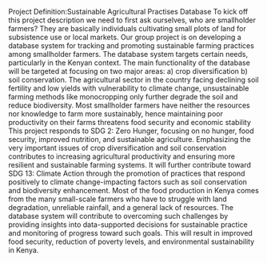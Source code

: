 Project Definition:Sustainable Agricultural Practises Database
To kick off this project description we need to first ask ourselves, who are smallholder farmers? They are basically individuals cultivating small plots of land for subsistence use or local markets.
Our group project is on developing a database system for tracking and promoting sustainable farming practices among smallholder farmers. The database system targets certain needs, particularly in the Kenyan context. The main functionality of the database will be targeted at focusing on two major areas:
a)	crop diversification 
b)	soil conservation.
The agricultural sector in the country facing declining soil fertility and low yields with vulnerability to climate change, unsustainable farming methods like monocropping only further degrade the soil and reduce biodiversity. Most smallholder farmers have neither the resources nor knowledge to farm more sustainably, hence maintaining poor productivity on their farms threatens food security and economic stability
This project responds to SDG 2: Zero Hunger, focusing on no hunger, food security, improved nutrition, and sustainable agriculture. Emphasizing the very important issues of crop diversification and soil conservation contributes to increasing agricultural productivity and ensuring more resilient and sustainable farming systems. It will further contribute toward SDG 13: Climate Action through the promotion of practices that respond positively to climate change-impacting factors such as soil conservation and biodiversity enhancement.
Most of the food production in Kenya comes from the many small-scale farmers who have to struggle with land degradation, unreliable rainfall, and a general lack of resources. The database system will contribute to overcoming such challenges by providing insights into data-supported decisions for sustainable practice and monitoring of progress toward such goals. This will result in improved food security, reduction of poverty levels, and environmental sustainability in Kenya.
